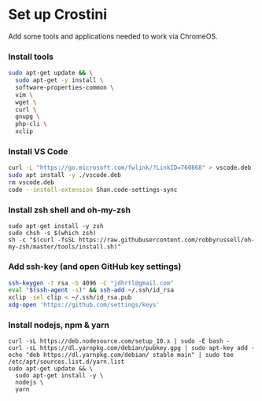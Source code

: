 # Set up Crostini
Add some tools and applications needed to work via ChromeOS.

### Install tools
```bash
sudo apt-get update && \
  sudo apt-get -y install \
  software-properties-common \
  vim \
  wget \
  curl \
  gnupg \
  php-cli \
  xclip
```

### Install VS Code
```bash
curl -L "https://go.microsoft.com/fwlink/?LinkID=760868" > vscode.deb
sudo apt install -y ./vscode.deb
rm vscode.deb
code --install-extension Shan.code-settings-sync
```

### Install zsh shell and oh-my-zsh
```
sudo apt-get install -y zsh
sudo chsh -s $(which zsh)
sh -c "$(curl -fsSL https://raw.githubusercontent.com/robbyrussell/oh-my-zsh/master/tools/install.sh)"
```

### Add ssh-key (and open GitHub key settings)
```bash
ssh-keygen -t rsa -b 4096 -C "jdhrtl@gmail.com"
eval "$(ssh-agent -s)" && ssh-add ~/.ssh/id_rsa
xclip -sel clip < ~/.ssh/id_rsa.pub
xdg-open 'https://github.com/settings/keys'
```

### Install nodejs, npm & yarn
```
curl -sL https://deb.nodesource.com/setup_10.x | sudo -E bash -
curl -sL https://dl.yarnpkg.com/debian/pubkey.gpg | sudo apt-key add -
echo "deb https://dl.yarnpkg.com/debian/ stable main" | sudo tee /etc/apt/sources.list.d/yarn.list
sudo apt-get update && \
  sudo apt-get install -y \
  nodejs \
  yarn
```
